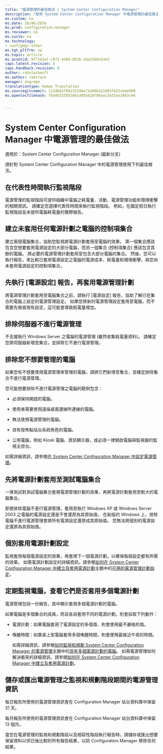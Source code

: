 ```yaml
---
title: "電源管理的最佳做法 | System Center Configuration Manager"
description: "取得 System Center Configuration Manager 中電源管理的最佳做法。"
ms.custom: na
ms.date: 10/06/2016
ms.prod: configuration-manager
ms.reviewer: na
ms.suite: na
ms.technology:
- configmgr-other
ms.tgt_pltfrm: na
ms.topic: article
ms.assetid: 9f7142e1-c972-4384-853b-2da1568cb3e3
caps.latest.revision: 5
caps.handback.revision: 0
author: robstackmsft
ms.author: robstack
manager: angrobe
translationtype: Human Translation
ms.sourcegitcommit: 1134bb2f04152288e72d40b1b1083f415cb4e900
ms.openlocfilehash: f5ddb52585166a3855d18f06aa13e31ea3483c44


---
```

# <a name="best-practices-for-power-management-in-system-center-configuration-manager"></a>System Center Configuration Manager 中電源管理的最佳做法

適用於：System Center Configuration Manager (最新分支)

請針對 System Center Configuration Manager 中的電源管理使用下列最佳做法。  

## <a name="perform-the-monitoring-phase-at-a-representative-time"></a>在代表性時間執行監視階段  
 電源管理的監視階段可提供組織中電腦之耗電量、活動、電源管理功能和環境衝擊的相關資訊。 請確定您選擇代表性時間來執行監視階段。 例如，在國定假日執行監視階段並未提供電腦耗電量的實際報告。  

## <a name="create-a-control-collection-of-computers-with-no-power-plans-applied"></a>建立未套用任何電源計劃之電腦的控制項集合  
 建立兩個電腦集合，協助您監視將電源計劃套用至電腦的效果。 第一個集合應該包含您想要套用電源設定的大部分電腦，而另一個集合 (控制項集合) 應該包含其餘的電腦。 將必要的電源管理計劃套用至包含大部分電腦的集合。 然後，您可以執行報告，來比較已套用電源設定之電腦的電源成本、耗電量和環境衝擊，與您尚未套用電源設定的控制項集合。  

## <a name="run-the-power-settings-report-before-you-apply-a-power-management-plan"></a>先執行 [電源設定] 報告，再套用電源管理計劃  
 將電源管理計劃套用至電腦集合之前，請執行 [電源設定]  報告，協助了解已在集合的電腦上設定的電源管理設定。 如果您將新的電源管理設定套用至電腦，而不需要先檢查現有設定，這可能會導致耗電量增加。  

## <a name="exclude-servers-from-power-management"></a>排除伺服器不進行電源管理  
 不支援執行 Windows Server 之電腦的電源管理 (雖然收集耗電量資料)。 請確定您將伺服器新增至集合，並排除它不進行電源管理。  

## <a name="exclude-computers-that-you-do-not-want-to-manage"></a>排除您不想要管理的電腦  
 如果您有不想要使用電源管理來管理的電腦，請將它們新增至集合，並確定排除集合不進行電源管理。  

 您可能想要排除不進行電源管理之電腦的範例包含：  

-   必須保持開啟的電腦。  

-   使用者需要使用遠端桌面連線所連線的電腦。  

-   無法使用電源管理的電腦。  

-   具有發佈點站台系統角色的電腦。  

-   公用電腦，例如 Kiosk 電腦、資訊顯示器，或必須一律開啟電腦與監視器的監視主控台。  

 如需詳細資訊，請參閱[在 System Center Configuration Manager 中設定電源管理](../../../../core/clients/manage/power/configuring-power-management.md)。  

## <a name="first-apply-power-plans-to-a-test-collection-of-computers"></a>先將電源計劃套用至測試電腦集合  
 一律測試對測試電腦集合套用電源管理計劃的效果，再將電源計劃套用至較大的電腦集合。  

 即使排除電腦不進行電源管理，套用至執行 Windows XP 或 Windows Server 2003 之電腦的電源設定還是不會還原為其原始值。 在新版的 Windows 上，排除電腦不進行電源管理會將所有電源設定還原成其原始值。 您無法將個別的電源設定還原為其原始值。  

## <a name="apply-power-plan-settings-individually"></a>個別套用電源計劃設定  
 監視套用每個電源設定的效果，再套用下一個電源計劃，以確保每個設定都有所需的效果。 如需電源計劃設定的詳細資訊，請參閱[如何在 System Center Configuration Manager 中建立及套用電源計劃](../../../../core/clients/manage/power/create-and-apply-power-plans.md)主題中的[可用的電源管理計劃設定](../../../../core/clients/manage/power/create-and-apply-power-plans.md#BKMK_Plans)。  

## <a name="regularly-monitor-computers-to-see-if-they-have-multiple-power-plans-applied"></a>定期監視電腦，查看它們是否套用多個電源計劃  
 電源管理包括一份報告，其中顯示套用多個電源計劃的電腦。  

 如果電腦是多個集合的成員，而且各自套用不同的電源計劃，則會採取下列動作：  

-   電源計劃：如果電腦套用了電源設定的多個值，則會使用最不嚴格的值。  

-   喚醒時間：如果桌上型電腦套用多個喚醒時間，則會使用最接近午夜的時間。  

     如需詳細資訊，請參閱[如何監視和規劃 System Center Configuration Manager 的電源管理](../../../../core/clients/manage/power/monitor-and-plan-for-power-management.md)主題中的[具有多個電源計劃的電腦](../../../../core/clients/manage/power/monitor-and-plan-for-power-management.md#BKMK_Multiple)。 如需電源管理如何解決衝突的詳細資訊，請參閱[如何在 System Center Configuration Manager 中建立及套用電源計劃](../../../../core/clients/manage/power/create-and-apply-power-plans.md)。  

## <a name="save-or-export-power-management-information-during-the-monitoring-and-planning-phase-of-power-management"></a>儲存或匯出電源管理之監視和規劃階段期間的電源管理資訊  
 每日報告所使用的電源管理資訊會在 Configuration Manager 站台資料庫中保留 31 天。  

 每月報告所使用的電源管理資訊會在 Configuration Manager 站台資料庫中保留 13 個月。  

 當您在電源管理的監視和規劃階段以及相容性階段執行報告時，請儲存或匯出想要保留資料以供日後比較的所有報告結果，以防 Configuration Manager 移除任何結果。  



<!--HONumber=Nov16_HO1-->



